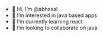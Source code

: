 - 👋 Hi, I’m @abhasal
- 👀 I’m interested in java based apps
- 🌱 I’m currently learning react
- 💞️ I’m looking to collaborate on java


<!---
abhasal/abhasal is a ✨ special ✨ repository because its `README.md` (this file) appears on your GitHub profile.
You can click the Preview link to take a look at your changes.
--->
